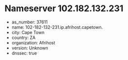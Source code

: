 # Nameserver 102.182.132.231

* as_number: 37611
* name: 102-182-132-231.ip.afrihost.capetown.
* city: Cape Town
* country: ZA
* organization: Afrihost
* version: Unknown
* dnssec: true
